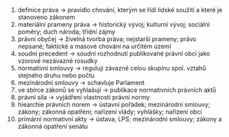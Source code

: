 1) definice práva → pravidlo chování, kterým se řídí lidské soužití a které je stanoveno zákonem
2) materiální prameny práva → historický vývoj; kulturní vývoj; sociální poměry; duch národa; třídní zájmy
3) právní obyčej → živelná tvorba práva; nejstarší prameny; právo nepsané; faktické a masové chování na určitém území
4) soudní precedent → soudní rozhodnutí publikované právní obcí jako vzorové nezávazné rosudky
5) normativní smlouvy → regulují závazně celou skupinu spol. vztahů stejného druhu nebo počtu
6) mezinárodní smlouvy → schavluje Parlament
7) ve sbírce zákonů se vyhlašují → publikace normativních právních aktů
8) právní síla → vyjádření vlastnosti právní normy
9) hiearchie právních norem → ústavní pořádek; mezinárodní smlouvy; zákony; zákonná opatření; nařízení vlády; vyhlášky; nařízení obcí
10) primární normativní akty → ústava, LPS; mezinárodní smlouvy; zákony a zákonná opatření senátu
